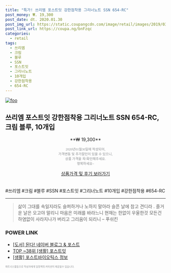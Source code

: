 ```yaml
--- 
title: "특가! 쓰리엠 포스트잇 강한점착용 그리너노트 SSN 654-RC" 
post_money: ₩. 19,300 
post_date: dt. 2020.01.30 
post_img_url: https://static.coupangcdn.com/image/retail/images/2019/03/05/12/6/f8cc5cbe-3681-4054-8ae9-e90c0ce38216.jpg 
post_link_url: https://coupa.ng/bnFzqc 
categories: 
  - retail 
tags: 
  - 쓰리엠 
  - 크림 
  - 블루 
  - SSN 
  - 포스트잇 
  - 그리너노트 
  - 10개입 
  - 강한점착용 
  - 654-RC 
--- 
```

[![foo](https://static.coupangcdn.com/image/retail/images/2019/03/05/12/6/f8cc5cbe-3681-4054-8ae9-e90c0ce38216.jpg)](https://coupa.ng/bnFzqc) 

## 쓰리엠 포스트잇 강한점착용 그리너노트 SSN 654-RC, 크림 블루, 10개입 
<p style="text-align: center;">**₩ 19,300**</p> 
<p style="text-align: center;"><span style="color: #898c8f; font-family: Georgia,Times,serif; font-size: 0.75em;">2020년01월30일에 작성되어, <br>가격변동 및 추가할인이 있을 수 있으니,<br> 상품 가격을 꼭!확인해주세요.<br>행복하세요~</span> 
</p>	 
<div markdown="0" style="text-align: center;"><a href="https://coupa.ng/bnFzqc" class="btn btn--success">상품가격 및 후기 보러가기</a></div> 
<br><br> 
  #쓰리엠 #크림 #블루 #SSN #포스트잇 #그리너노트 #10개입 #강한점착용 #654-RC 
<hr> 

> 삶이 그대를 속일지라도 슬퍼하거나 노하지 말아라 슬픈 날에 참고 견디라 . 즐거운 날은 오고야 말리니 마음은 미래를 바라느니 현재는 한없이 우울한것 모든건 하염없이 사라지나가 버리고 그리움이 되리니 – 푸쉬킨 


### POWER LINK

* <a href="https://blog.naver.com/sakai111/221781577973" target="_blank">[도서] 된다! 네이버 블로그 & 포스트</a>
* <a href="https://blog.naver.com/an0733/221789591054" target="_blank"> TOP ~38위 [생활] 포스트잇</a>
* <a href="https://blog.naver.com/sakai111/221765827350" target="_blank"> [생활] 포스트바이오틱스 정보 </a>

<span style="color: #898c8f; font-family: Georgia,Times,serif; font-size: 0.55em;">파트너스활동으로 작성자에게 일정액의 커미션이 제공될수 있습니다.</span> 
